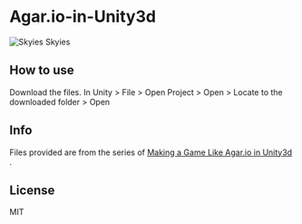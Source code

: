 # Agar.io-in-Unity3d

![Skyies](http://www.skyies.com/res/image/icon/logo/skyies_icon_32.png) Skyies

## How to use 

Download the files. 
In Unity > File > Open Project > Open > Locate to the downloaded folder > Open

## Info

Files provided are from the series of [Making a Game Like Agar.io in Unity3d](https://goo.gl/ib5zjh) .

## License 

MIT
